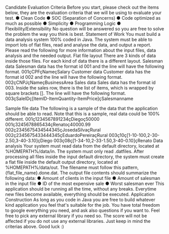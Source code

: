  Candidate Evaluation Criteria
Before you start, please check out the items below, they are the evaluation criteria that we will be using to evaluate your test.
● Clean Code
● SOC (Separation of Concerns)
● Code optimized as much as possible
● Simplicity
● Programming Logic
● Flexibility/Extensibility
No question will be answered so you are free to solve the problem the way you think is best.
Statement of Work
You must build a data analysis system 100% coded in Java. The system must be able to import lots of flat files, read and analyse the data, and output a report.
Please read the following for more information about the input files, data analysis and the needed output.
Flat file layout
There are 3 kinds of data inside those files. For each kind of data there is a different layout.
Salesman data
Salesman data has the format id 001 and the line will have the following format.
001çCPFçNameçSalary
Customer data
Customer data has the format id 002 and the line will have the following format.
002çCNPJçNameçBusinessArea
Sales data
Sales data has the format id 003. Inside the sales row, there is the list of items, which is wrapped by square brackets []. The line will have the following format.
003çSaleIDç[ItemID-ItemQuantity-ItemPrice]çSalesmanname
      
 Sample file data
The following is a sample of the data that the application should be able to read. Note that this is a sample, real data could be 100% different.
 001ç1234567891234çDiegoç50000
 001ç3245678865434çRenatoç40000.99
 002ç2345675434544345çJosedaSilvaçRural
 002ç2345675433444345çEduardoPereiraçRural
 003ç10ç[1-10-100,2-30-2.50,3-40-3.10]çDiego 003ç08ç[1-34-10,2-33-1.50,3-40-0.10]çRenato
Data analysis
Your system must read data from the default directory, located at %HOMEPATH%/data/in. The system must only read .datfiles.
After processing all files inside the input default directory, the system must create a flat file inside the default output directory, located at %HOMEPATH%/data/out. The filename must follow this pattern, {flat_file_name}.done.dat.
The output file contents should summarize the following data:
● Amount of clients in the input file
● Amount of salesman in the input file
● ID of the most expensive sale
● Worst salesman ever
This application should be running all the time, without any breaks. Everytime new files become available, everything should be executed.
Application Construction
As long as you code in Java you are free to build whatever kind application you feel that's suitable for the job.
You have total freedom to google everything you need, and ask also questions if you want to. Feel free to pick any external library if you need so.
 The score will not be affected if you do not use any external libraries. Just keep in mind the criterias above. Good luck :)
